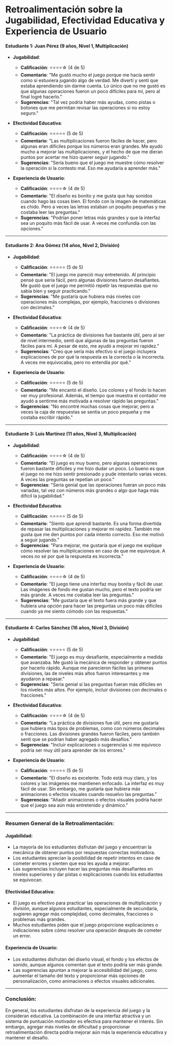 # **Retroalimentación sobre la Jugabilidad, Efectividad Educativa y Experiencia de Usuario**

#### **Estudiante 1: Juan Pérez (9 años, Nivel 1, Multiplicación)**

- **Jugabilidad**:
  - **Calificación**: ⭐⭐⭐⭐☆ (4 de 5)
  - **Comentario**: "Me gustó mucho el juego porque me hacía sentir como si estuviera jugando algo de verdad. Me divertí y sentí que estaba aprendiendo sin darme cuenta. Lo único que no me gustó es que algunas operaciones fueron un poco difíciles para mí, pero al final logré hacerlo."
  - **Sugerencias**: "Tal vez podría haber más ayudas, como pistas o botones que me permitan revisar las operaciones si no estoy seguro."

- **Efectividad Educativa**:
  - **Calificación**: ⭐⭐⭐⭐⭐ (5 de 5)
  - **Comentario**: "Las multiplicaciones fueron fáciles de hacer, pero algunas eran difíciles porque los números eran grandes. Me ayudó mucho a mejorar las multiplicaciones, y el hecho de que me dieran puntos por acertar me hizo querer seguir jugando."
  - **Sugerencias**: "Sería bueno que el juego me muestre cómo resolver la operación si la contesto mal. Eso me ayudaría a aprender más."

- **Experiencia de Usuario**:
  - **Calificación**: ⭐⭐⭐⭐☆ (4 de 5)
  - **Comentario**: "El diseño es bonito y me gusta que hay sonidos cuando hago las cosas bien. El fondo con la imagen de matemáticas es chido. Pero a veces las letras estaban un poquito pequeñas y me costaba leer las preguntas."
  - **Sugerencias**: "Podrían poner letras más grandes y que la interfaz sea un poquito más fácil de usar. A veces me confundía con las opciones."

---

#### **Estudiante 2: Ana Gómez (14 años, Nivel 2, División)**

- **Jugabilidad**:
  - **Calificación**: ⭐⭐⭐⭐⭐ (5 de 5)
  - **Comentario**: "El juego me pareció muy entretenido. Al principio pensé que sería fácil, pero algunas divisiones fueron desafiantes. Me gustó que el juego me permitió repetir las respuestas que no sabía bien y seguir practicando."
  - **Sugerencias**: "Me gustaría que hubiera más niveles con operaciones más complejas, por ejemplo, fracciones o divisiones con decimales."

- **Efectividad Educativa**:
  - **Calificación**: ⭐⭐⭐⭐☆ (4 de 5)
  - **Comentario**: "La práctica de divisiones fue bastante útil, pero al ser de nivel intermedio, sentí que algunas de las preguntas fueron fáciles para mí. A pesar de esto, me ayudó a mejorar mi rapidez."
  - **Sugerencias**: "Creo que sería más efectivo si el juego incluyera explicaciones de por qué la respuesta es la correcta o la incorrecta. A veces me equivocaba, pero no entendía por qué."

- **Experiencia de Usuario**:
  - **Calificación**: ⭐⭐⭐⭐⭐ (5 de 5)
  - **Comentario**: "Me encantó el diseño. Los colores y el fondo lo hacen ver muy profesional. Además, el tiempo que muestra el contador me ayudó a sentirme más motivada a resolver rápido las preguntas."
  - **Sugerencias**: "No encontré muchas cosas que mejorar, pero a veces la caja de respuestas se sentía un poco pequeña y me costaba escribir rápido."

---

#### **Estudiante 3: Luis Martínez (11 años, Nivel 3, Multiplicación)**

- **Jugabilidad**:
  - **Calificación**: ⭐⭐⭐⭐☆ (4 de 5)
  - **Comentario**: "El juego es muy bueno, pero algunas operaciones fueron bastante difíciles y me hizo dudar un poco. Lo bueno es que el juego no me hizo sentir presionado y pude intentarlo varias veces. A veces las preguntas se repetían un poco."
  - **Sugerencias**: "Sería genial que las operaciones fueran un poco más variadas, tal vez con números más grandes o algo que haga más difícil la jugabilidad."

- **Efectividad Educativa**:
  - **Calificación**: ⭐⭐⭐⭐⭐ (5 de 5)
  - **Comentario**: "Siento que aprendí bastante. Es una forma divertida de repasar las multiplicaciones y mejorar mi rapidez. También me gusta que me den puntos por cada intento correcto. Eso me motivó a seguir jugando."
  - **Sugerencias**: "Para mejorar, me gustaría que el juego me explique cómo resolver las multiplicaciones en caso de que me equivoque. A veces no sé por qué la respuesta es incorrecta."

- **Experiencia de Usuario**:
  - **Calificación**: ⭐⭐⭐⭐☆ (4 de 5)
  - **Comentario**: "El juego tiene una interfaz muy bonita y fácil de usar. Las imágenes de fondo me gustan mucho, pero el texto podría ser más grande. A veces me costaba leer las preguntas."
  - **Sugerencias**: "Me gustaría que el texto fuera más grande y que hubiera una opción para hacer las preguntas un poco más difíciles cuando ya me siento cómodo con las respuestas."

---

#### **Estudiante 4: Carlos Sánchez (16 años, Nivel 3, División)**

- **Jugabilidad**:
  - **Calificación**: ⭐⭐⭐⭐⭐ (5 de 5)
  - **Comentario**: "El juego es muy desafiante, especialmente a medida que avanzaba. Me gustó la mecánica de responder y obtener puntos por hacerlo rápido. Aunque me parecieron fáciles las primeras divisiones, las de niveles más altos fueron interesantes y me ayudaron a repasar."
  - **Sugerencias**: "Sería genial si las preguntas fueran más difíciles en los niveles más altos. Por ejemplo, incluir divisiones con decimales o fracciones."

- **Efectividad Educativa**:
  - **Calificación**: ⭐⭐⭐⭐☆ (4 de 5)
  - **Comentario**: "La práctica de divisiones fue útil, pero me gustaría que hubiera más tipos de problemas, como con números decimales o fracciones. Las divisiones grandes fueron fáciles, pero también sentí que se podrían haber agregado más desafíos."
  - **Sugerencias**: "Incluir explicaciones o sugerencias si me equivoco podría ser muy útil para aprender de los errores."

- **Experiencia de Usuario**:
  - **Calificación**: ⭐⭐⭐⭐⭐ (5 de 5)
  - **Comentario**: "El diseño es excelente. Todo está muy claro, y los colores y las imágenes me mantienen enfocado. La interfaz es muy fácil de usar. Sin embargo, me gustaría que hubiera más animaciones o efectos visuales cuando resuelvo las preguntas."
  - **Sugerencias**: "Añadir animaciones o efectos visuales podría hacer que el juego sea aún más entretenido y dinámico."

---

### **Resumen General de la Retroalimentación**:

#### **Jugabilidad**:
- La mayoría de los estudiantes disfrutan del juego y encuentran la mecánica de obtener puntos por respuestas correctas motivadora.
- Los estudiantes aprecian la posibilidad de repetir intentos en caso de cometer errores y sienten que eso les ayuda a mejorar.
- Las sugerencias incluyen hacer las preguntas más desafiantes en niveles superiores y dar pistas o explicaciones cuando los estudiantes se equivocan.

#### **Efectividad Educativa**:
- El juego es efectivo para practicar las operaciones de multiplicación y división, aunque algunos estudiantes, especialmente de secundaria, sugieren agregar más complejidad, como decimales, fracciones o problemas más grandes.
- Muchos estudiantes piden que el juego proporcione explicaciones o indicaciones sobre cómo resolver una operación después de cometer un error.

#### **Experiencia de Usuario**:
- Los estudiantes disfrutan del diseño visual, el fondo y los efectos de sonido, aunque algunos comentan que el texto podría ser más grande.
- Las sugerencias apuntan a mejorar la accesibilidad del juego, como aumentar el tamaño del texto y proporcionar más opciones de personalización, como animaciones o efectos visuales adicionales.

---

### **Conclusión**:
En general, los estudiantes disfrutan de la experiencia del juego y la consideran educativa. La combinación de una interfaz atractiva y un sistema de puntuación motivador es efectiva para mantener el interés. Sin embargo, agregar más niveles de dificultad y proporcionar retroalimentación directa podría mejorar aún más la experiencia educativa y mantener el desafío.
